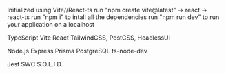 Initialized using Vite//React-ts
run "npm create vite@latest" -> react -> react-ts
run "npm i" to intall all the dependencies
run "npm run dev" to run your application on a localhost

TypeScript
Vite
React
TailwindCSS, PostCSS, HeadlessUI

Node.js
Express
Prisma
PostgreSQL
ts-node-dev

Jest
SWC
S.O.L.I.D.